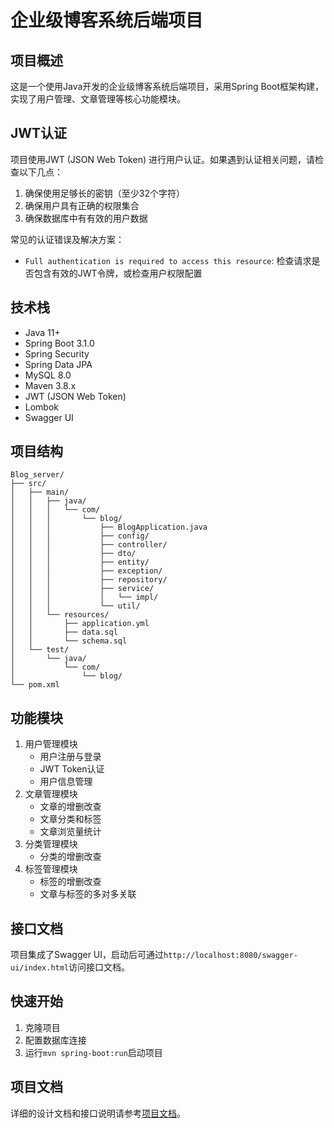 # 企业级博客系统后端项目

## 项目概述
这是一个使用Java开发的企业级博客系统后端项目，采用Spring Boot框架构建，实现了用户管理、文章管理等核心功能模块。

## JWT认证
项目使用JWT (JSON Web Token) 进行用户认证。如果遇到认证相关问题，请检查以下几点：
1. 确保使用足够长的密钥（至少32个字符）
2. 确保用户具有正确的权限集合
3. 确保数据库中有有效的用户数据

常见的认证错误及解决方案：
- `Full authentication is required to access this resource`: 检查请求是否包含有效的JWT令牌，或检查用户权限配置

## 技术栈
- Java 11+
- Spring Boot 3.1.0
- Spring Security
- Spring Data JPA
- MySQL 8.0
- Maven 3.8.x
- JWT (JSON Web Token)
- Lombok
- Swagger UI

## 项目结构
```
Blog_server/
├── src/
│   ├── main/
│   │   ├── java/
│   │   │   └── com/
│   │   │       └── blog/
│   │   │           ├── BlogApplication.java
│   │   │           ├── config/
│   │   │           ├── controller/
│   │   │           ├── dto/
│   │   │           ├── entity/
│   │   │           ├── exception/
│   │   │           ├── repository/
│   │   │           ├── service/
│   │   │           │   └── impl/
│   │   │           └── util/
│   │   └── resources/
│   │       ├── application.yml
│   │       ├── data.sql
│   │       └── schema.sql
│   └── test/
│       └── java/
│           └── com/
│               └── blog/
└── pom.xml
```

## 功能模块
1. 用户管理模块
   - 用户注册与登录
   - JWT Token认证
   - 用户信息管理
2. 文章管理模块
   - 文章的增删改查
   - 文章分类和标签
   - 文章浏览量统计
3. 分类管理模块
   - 分类的增删改查
4. 标签管理模块
   - 标签的增删改查
   - 文章与标签的多对多关联

## 接口文档
项目集成了Swagger UI，启动后可通过`http://localhost:8080/swagger-ui/index.html`访问接口文档。

## 快速开始
1. 克隆项目
2. 配置数据库连接
3. 运行`mvn spring-boot:run`启动项目

## 项目文档
详细的设计文档和接口说明请参考[项目文档](docs/PROJECT.md)。